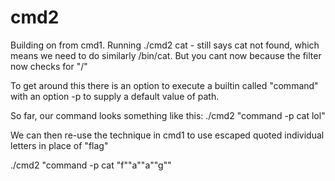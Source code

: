 # cmd2

Building on from cmd1. Running ./cmd2 cat - still says cat not found, which means we need to
do similarly /bin/cat. But you cant now because the filter now checks for "/"

To get around this there is an option to execute a builtin called "command" with an option -p
to supply a default value of path.

So far, our command looks something like this:
./cmd2 "command -p cat lol"

We can then re-use the technique in cmd1 to use escaped quoted individual letters in place of
"flag"

./cmd2 "command -p cat \"f\"\"a\"\"a\"\"g\""
